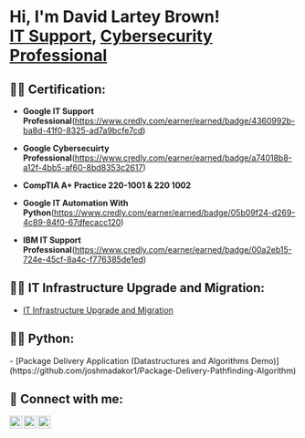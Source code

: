 <h1>Hi, I'm David Lartey Brown! <br/><a href="https://github.com/joshmadakor1">IT Support</a>, <a href="https://www.linkedin.com/in/joshmadakor/">Cybersecurity Professional</a>

<h2>👨‍💻 Certification:</h2>

- <b>Google IT Support Professional</b>(https://www.credly.com/earner/earned/badge/4360992b-ba8d-41f0-8325-ad7a9bcfe7cd)

- <b>Google Cybersecuirty Professional</b>(https://www.credly.com/earner/earned/badge/a74018b8-a12f-4bb5-af60-8bd8353c2617)

- <b>CompTIA A+ Practice 220-1001 & 220 1002</b>

- <b>Google IT Automation With Python</b>(https://www.credly.com/earner/earned/badge/05b09f24-d269-4c89-84f0-67dfecacc120)

- <b>IBM IT Support Professional</b>(https://www.credly.com/earner/earned/badge/00a2eb15-724e-45cf-8a4c-f776385de1ed)

<h2>👨‍💻  IT Infrastructure Upgrade and Migration:</h2>

- [IT Infrastructure Upgrade and Migration](https://github.com/Davlarbro/IT-Infrastructure-and-Migration-/tree/main)

<h2>👨‍💻 Python:</h2>
  - [Package Delivery Application (Datastructures and Algorithms Demo)](https://github.com/joshmadakor1/Package-Delivery-Pathfinding-Algorithm)


<h2> 🤳 Connect with me:</h2>

[<img align="left" alt="JoshMadakor | Twitter" width="22px" src="https://cdn.jsdelivr.net/npm/simple-icons@v3/icons/twitter.svg" />][twitter]
[<img align="left" alt="JoshMadakor | LinkedIn" width="22px" src="https://cdn.jsdelivr.net/npm/simple-icons@v3/icons/linkedin.svg" />][linkedin]
[<img align="left" alt="JoshMadakor | Instagram" width="22px" src="https://cdn.jsdelivr.net/npm/simple-icons@v3/icons/instagram.svg" />][instagram]

[twitter]: https://twitter.com/EkowBrown6
[instagram]: https://www.instagram.com/davidekowbrown/
[linkedin]: https://linkedin.com/in/david-ekow-brown-800519163

<!--
**joshmadakor1/joshmadakor1** is a ✨ _special_ ✨ repository because its `README.md` (this file) appears on your GitHub profile.

Here are some ideas to get you started:

- 🔭 I’m currently working on ...
- 🌱 I’m currently learning ...
- 👯 I’m looking to collaborate on ...
- 🤔 I’m looking for help with ...
- 💬 Ask me about ...
- 📫 How to reach me: ...
- 😄 Pronouns: ...
- ⚡ Fun fact: ...
-->
